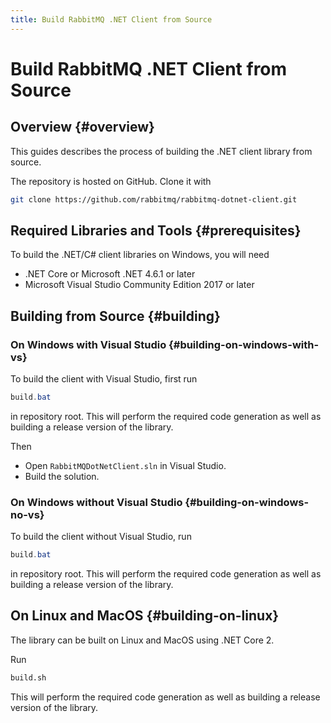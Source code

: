 ```yaml
---
title: Build RabbitMQ .NET Client from Source
---
```

<!--
Copyright (c) 2005-2024 Broadcom. All Rights Reserved. The term "Broadcom" refers to Broadcom Inc. and/or its subsidiaries.

All rights reserved. This program and the accompanying materials
are made available under the terms of the under the Apache License,
Version 2.0 (the "License”); you may not use this file except in compliance
with the License. You may obtain a copy of the License at

https://www.apache.org/licenses/LICENSE-2.0

Unless required by applicable law or agreed to in writing, software
distributed under the License is distributed on an "AS IS" BASIS,
WITHOUT WARRANTIES OR CONDITIONS OF ANY KIND, either express or implied.
See the License for the specific language governing permissions and
limitations under the License.
-->

# Build RabbitMQ .NET Client from Source

## Overview {#overview}

This guides describes the process of building the .NET client library from source.

The repository is hosted on GitHub. Clone it with

```bash
git clone https://github.com/rabbitmq/rabbitmq-dotnet-client.git
```


## Required Libraries and Tools {#prerequisites}

To build the .NET/C# client libraries on Windows, you will need

 * .NET Core or Microsoft .NET 4.6.1 or later
 * Microsoft Visual Studio Community Edition 2017 or later


## Building from Source {#building}

### On Windows with Visual Studio {#building-on-windows-with-vs}

To build the client with Visual Studio, first run

```PowerShell
build.bat
```

in repository root.
This will perform the required code generation as well as building a release version of the library.

Then

 * Open <code>RabbitMQDotNetClient.sln</code> in Visual Studio.
 * Build the solution.

### On Windows without Visual Studio {#building-on-windows-no-vs}

To build the client without Visual Studio, run

```PowerShell
build.bat
```

in repository root.
This will perform the required code generation as well as building a release version of the library.


## On Linux and MacOS {#building-on-linux}

The library can be built on Linux and MacOS using .NET Core 2.

Run

```bash
build.sh
```

This will perform the required
code generation as well as building a release version of the library.
